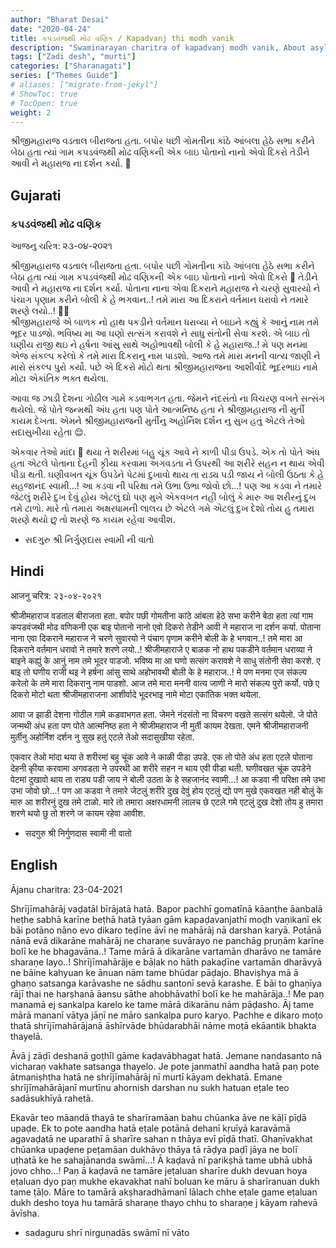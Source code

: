 ```yaml
---
author: "Bharat Desai"
date: "2020-04-24"
title: કપડવંજથી મોઢ વણિક / Kapadvanj thi modh vanik 
description: "Swaminarayan charitra of kapadvanj modh vanik, About asylum of the loard swaminarayan"
tags: ["Zadi desh", "murti"]
categories: ["Sharanagati"]
series: ["Themes Guide"]
# aliases: ["migrate-from-jekyl"]
# ShowToc: true
# TocOpen: true
weight: 2
---
```


શ્રીજીમહારાજ વડતાલ બીરાજતા હતા. બપોર પછી ગોમતીના કાંઠે આંબલા હેઠે સભા કરીને બેઠા હતા ત્યાં ગામ કપડવંજથી મોઢ વણિકની એક બાઇ પોતાનો નાનો એવો દિકરો તેડીને આવી ને મહારાજ ના દર્શન કર્યા. :pray:

<!--more-->

## Gujarati
### કપડવંજથી મોઢ વણિક

આજનુ ચરિત્ર: ૨૩-૦૪-૨૦૨૧

શ્રીજીમહારાજ વડતાલ બીરાજતા હતા. બપોર પછી ગોમતીના કાંઠે આંબલા હેઠે સભા કરીને બેઠા હતા ત્યાં ગામ કપડવંજથી મોઢ વણિકની એક બાઇ પોતાનો નાનો એવો દિકરો :baby: તેડીને આવી ને મહારાજ ના દર્શન કર્યા. 
પોતાના નાના એવા દિકરાને મહારાજ ને ચરણે સુવારયો ને પંચાગ પૃણામ કરીને બોલી કે હે ભગવાન..! તમે મારા આ દિકરાને વર્તમાન ધરાવો ને તમારે શરણે લયો..! :bowing_woman:	
શ્રીજીમહારાજે એ બાળક નો હાથ પકડીને વર્તમાન ધરાવ્યા ને બાઇને કહ્યું કે આનું નામ તમે ભૂદર પાડજો. 
ભવિષ્ય મા આ ઘણો સત્સંગ કરાવશે ને સાધુ સંતોની સેવા કરશે. 
એ બાઇ તો ઘણીય રાજી થઇ ને હર્ષના આંસુ સાથે અહોભાવથી બોલી કે હે મહારાજ..! મે પણ મનમા એજ સંકલ્પ કરેલો કે તમે મારા દિકરાનુ નામ પાડશો. આજ તમે મારા મનની વાત્ય જાણી ને મારો સંકલ્પ પુરો કર્યો. 
પછે એ દિકરો મોટો થતા શ્રીજીમહારાજના આશીર્વાદે ભૂદરભાઇ નામે મોટા એકાંતિક ભક્ત થયેલા. 

આવા જ ઝાડી દેશના ગોઠીલ ગામે કડવાભગત હતા. જેમને નંદસંતો ના વિચરણ વખતે સત્સંગ થયેલો. જે પોતે જન્મથી અંધ હતા પણ પોતે આત્મનિષ્ઠ હતા ને શ્રીજીમહારાજ ની મુર્તી કાયમ દેખતા. એમને શ્રીજીમહારાજની મુર્તીનુ અહોર્નિશ દર્શન નુ સુખ હતું એટલે તેઓ સદાસુખીયા રહેતા :relieved:. 

એકવાર તેઓ માંદા :face_with_thermometer: થયા તે શરીરમાં બહુ ચૂંક આવે ને કાળી પીડા ઉપડે. એક તો પોતે અંધ હતા એટલે પોતાના દેહની કૃીયા કરવામા અગવડતા ને ઉપરથી આ શરીરે સહન ન થાય એવી પીડા થતી. ઘણીવખત ચૂંક ઉપડેને પેટમાં દુખાવો થાય તા રાડ્ય પડી જાય ને બોલી ઉઠતા કે હે સહજાનંદ સ્વામી...! આ કડવા ની પરિક્ષા તમે ઉભા ઉભા જોવો છો...! પણ આ કડવા ને તમારે જેટલું શરીરે દુખ દેવું હોય એટલું દ્યો પણ મુખે એકવખત નહી બોલું કે મારુ આ શરીરનું દુખ તમે ટાળો. મારે તો તમારા અક્ષરધામની લાલચ છે એટલે ગમે એટલું દુખ દેશો તોય હુ તમારા શરણે થયો છુ તો શરણે જ કાયમ રહેવા આવીશ.

- સદગુરુ શ્રી નિર્ગુણદાસ સ્વામી ની વાતો



## Hindi

आजनु चरित्र: २३-०४-२०२१

श्रीजीमहाराज वडताल बीराजता हता. बपोर पछी गोमतीना कांठे आंबला हेठे सभा करीने बेठा हता त्यां गाम कपडवंजथी मोढ वणिकनी एक बाइ पोतानो नानो एवो दिकरो तेडीने आवी ने महाराज ना दर्शन कर्या. 
पोताना नाना एवा दिकराने महाराज ने चरणे सुवारयो ने पंचाग पृणाम करीने बोली के हे भगवान..! तमे मारा आ दिकराने वर्तमान धरावो ने तमारे शरणे लयो..! 
श्रीजीमहाराजे ए बाळक नो हाथ पकडीने वर्तमान धराव्या ने बाइने कह्युं के आनुं नाम तमे भूदर पाडजो. 
भविष्य मा आ घणो सत्संग करावशे ने साधु संतोनी सेवा करशे. 
ए बाइ तो घणीय राजी थइ ने हर्षना आंसु साथे अहोभावथी बोली के हे महाराज..! मे पण मनमा एज संकल्प करेलो के तमे मारा दिकरानु नाम पाडशो. आज तमे मारा मननी वात्य जाणी ने मारो संकल्प पुरो कर्यो. 
पछे ए दिकरो मोटो थता श्रीजीमहाराजना आशीर्वादे भूदरभाइ नामे मोटा एकांतिक भक्त थयेला. 

आवा ज झाडी देशना गोठील गामे कडवाभगत हता. जेमने नंदसंतो ना विचरण वखते सत्संग थयेलो. जे पोते जन्मथी अंध हता पण पोते आत्मनिष्ठ हता ने श्रीजीमहाराज नी मुर्ती कायम देखता. एमने श्रीजीमहाराजनी मुर्तीनु अहोर्निश दर्शन नु सुख हतुं एटले तेओ सदासुखीया रहेता. 

एकवार तेओ मांदा थया ते शरीरमां बहु चूंक आवे ने काळी पीडा उपडे. एक तो पोते अंध हता एटले पोताना देहनी कृीया करवामा अगवडता ने उपरथी आ शरीरे सहन न थाय एवी पीडा थती. घणीवखत चूंक उपडेने पेटमां दुखावो थाय ता राड्य पडी जाय ने बोली उठता के हे सहजानंद स्वामी...! आ कडवा नी परिक्षा तमे उभा उभा जोवो छो...! पण आ कडवा ने तमारे जेटलुं शरीरे दुख देवुं होय एटलुं द्यो पण मुखे एकवखत नही बोलुं के मारु आ शरीरनुं दुख तमे टाळो. मारे तो तमारा अक्षरधामनी लालच छे एटले गमे एटलुं दुख देशो तोय हु तमारा शरणे थयो छु तो शरणे ज कायम रहेवा आवीश.

- सदगुरु श्री निर्गुणदास स्वामी नी वातो


## English

Ājanu charitra: 23-04-2021

Shrījīmahārāj vaḍatāl bīrājatā hatā. Bapor pachhī gomatīnā kāanṭhe āanbalā heṭhe sabhā karīne beṭhā hatā tyāan gām kapaḍavanjathī moḍh vaṇikanī ek bāi potāno nāno evo dikaro teḍīne āvī ne mahārāj nā darshan karyā. 
Potānā nānā evā dikarāne mahārāj ne charaṇe suvārayo ne panchāg pṛuṇām karīne bolī ke he bhagavāna..! Tame mārā ā dikarāne vartamān dharāvo ne tamāre sharaṇe layo..! 
Shrījīmahārāje e bāḷak no hāth pakaḍīne vartamān dharāvyā ne bāine kahyuan ke ānuan nām tame bhūdar pāḍajo. 
Bhaviṣhya mā ā ghaṇo satsanga karāvashe ne sādhu santonī sevā karashe. 
E bāi to ghaṇīya rājī thai ne harṣhanā āansu sāthe ahobhāvathī bolī ke he mahārāja..! Me paṇ manamā ej sankalpa karelo ke tame mārā dikarānu nām pāḍasho. Āj tame mārā mananī vātya jāṇī ne māro sankalpa puro karyo. 
Pachhe e dikaro moṭo thatā shrījīmahārājanā āshīrvāde bhūdarabhāi nāme moṭā ekāantik bhakta thayelā. 

Āvā j zāḍī deshanā goṭhīl gāme kaḍavābhagat hatā. Jemane nandasanto nā vicharaṇ vakhate satsanga thayelo. Je pote janmathī aandha hatā paṇ pote ātmaniṣhṭha hatā ne shrījīmahārāj nī murtī kāyam dekhatā. Emane shrījīmahārājanī murtīnu ahornish darshan nu sukh hatuan eṭale teo sadāsukhīyā rahetā. 

Ekavār teo māandā thayā te sharīramāan bahu chūanka āve ne kāḷī pīḍā upaḍe. Ek to pote aandha hatā eṭale potānā dehanī kṛuīyā karavāmā agavaḍatā ne uparathī ā sharīre sahan n thāya evī pīḍā thatī. Ghaṇīvakhat chūanka upaḍene peṭamāan dukhāvo thāya tā rāḍya paḍī jāya ne bolī uṭhatā ke he sahajānanda swāmī...! Ā kaḍavā nī parikṣhā tame ubhā ubhā jovo chho...! Paṇ ā kaḍavā ne tamāre jeṭaluan sharīre dukh devuan hoya eṭaluan dyo paṇ mukhe ekavakhat nahī boluan ke māru ā sharīranuan dukh tame ṭāḷo. Māre to tamārā akṣharadhāmanī lālach chhe eṭale game eṭaluan dukh desho toya hu tamārā sharaṇe thayo chhu to sharaṇe j kāyam rahevā āvīsha.

- sadaguru shrī nirguṇadās swāmī nī vāto